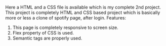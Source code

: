 Here a HTML and a CSS file is available which is my complete 2nd project.
This project is completely HTML and CSS based project which is basically more or less a clone of spotify page, after login.
Features: 
1. This page is completely responsive to screen size.
2. Flex property of CSS is used.
3. Semantic tags are properly used.
